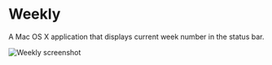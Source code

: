Weekly
======

A Mac OS X application that displays current week number in the status bar.

![Weekly screenshot](http://i.imgur.com/bebXZ.png)